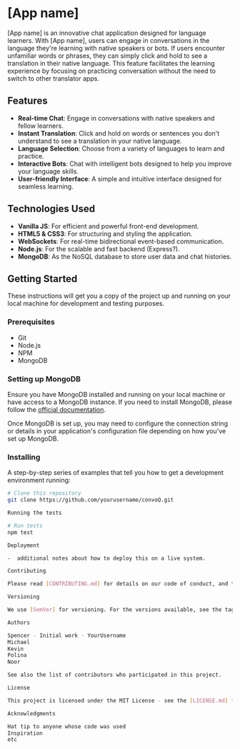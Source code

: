 # [App name]

[App name] is an innovative chat application designed for language learners. With [App name], users can engage in conversations in the language they're learning with native speakers or bots. If users encounter unfamiliar words or phrases, they can simply click and hold to see a translation in their native language. This feature facilitates the learning experience by focusing on practicing conversation without the need to switch to other translator apps.

## Features

- **Real-time Chat**: Engage in conversations with native speakers and fellow learners.
- **Instant Translation**: Click and hold on words or sentences you don't understand to see a translation in your native language.
- **Language Selection**: Choose from a variety of languages to learn and practice.
- **Interactive Bots**: Chat with intelligent bots designed to help you improve your language skills.
- **User-friendly Interface**: A simple and intuitive interface designed for seamless learning.

## Technologies Used

- **Vanilla JS**: For efficient and powerful front-end development.
- **HTML5 & CSS3**: For structuring and styling the application.
- **WebSockets**: For real-time bidirectional event-based communication.
- **Node.js**: For the scalable and fast backend (Express?).
- **MongoDB**: As the NoSQL database to store user data and chat histories.

## Getting Started

These instructions will get you a copy of the project up and running on your local machine for development and testing purposes.

### Prerequisites

- Git
- Node.js
- NPM
- MongoDB

### Setting up MongoDB

Ensure you have MongoDB installed and running on your local machine or have access to a MongoDB instance. If you need to install MongoDB, please follow the [official documentation](https://docs.mongodb.com/manual/installation/).

Once MongoDB is set up, you may need to configure the connection string or details in your application's configuration file depending on how you've set up MongoDB.

### Installing

A step-by-step series of examples that tell you how to get a development environment running:

```bash
# Clone this repository
git clone https://github.com/yourusername/convoQ.git

Running the tests

# Run tests
npm test

Deployment

-  additional notes about how to deploy this on a live system.

Contributing

Please read [CONTRIBUTING.md] for details on our code of conduct, and the process for submitting pull requests to us.

Versioning

We use [SemVer] for versioning. For the versions available, see the tags on this repository.

Authors

Spencer - Initial work - YourUsername
Michael
Kevin
Polina
Noor

See also the list of contributors who participated in this project.

License

This project is licensed under the MIT License - see the [LICENSE.md] file for details

Acknowledgments

Hat tip to anyone whose code was used
Inspiration
etc
```

